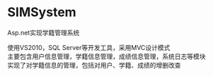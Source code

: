 # SIMSystem
Asp.net实现学籍管理系统


使用VS2010，SQL Server等开发工具，采用MVC设计模式<br>
主要包含用户信息管理，学籍信息管理，成绩信息管理，系统日志等模块<br>
实现了对学籍信息的管理，包括对用户、学籍、成绩的增删改查<br>
